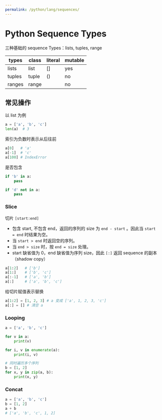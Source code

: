```yaml
---
permalink: /python/lang/sequences/
---
```


# Python Sequence Types

三种基础的 sequence Types：lists, tuples, range

types  | class | literal | mutable
----   | ----- | ------- | ------
lists  | list  | []      | yes
tuples | tuple | ()      | no
ranges | range |         | no


<!-- ## Tuples


## Ranges -->


## 常见操作

以 list 为例

```py
a = ['a', 'b', 'c']
len(a)  # 3
```

索引为负数时表示从后往前

```py
a[0]   # 'a'
a[-1]  # 'c'
a[100] # IndexError
```

是否包含

```py
if 'b' in a:
    pass

if 'd' not in a:
    pass
```

### Slice

切片 `[start:end]`

- 包含 start, 不包含 end，返回的序列的 size 为 `end - start` 。因此当 `start = end` 时结果为空。
- 当 `start > end` 时返回空的序列。
- 当 `end > size` 时，按 `end = size` 处理。
- start 缺省值为 0，end 缺省值为序列 size，因此 `[:]` 返回 sequence 的副本（shadow copy）

```py
a[1:2]   # ['b']
a[1:]    # ['b', 'c']
a[:-1]   # ['a', 'b']
a[:]     # ['a', 'b', 'c']
```

给切片赋值表示替换

```py
a[1:2] = [1, 2, 3] # a 变成 ['a', 1, 2, 3, 'c']
a[:] = [] # 清空 a
```

### Looping

```py
a = ['a', 'b', 'c']

for v in a:
    print(v)

for i, v in enumerate(a):
    print(i, v)

# 同时遍历多个序列
b = [1, 2]
for x, y in zip(a, b):
    print(x, y)
```

### Concat

```py
a = ['a', 'b', 'c']
b = [1, 2]
a + b
# ['a', 'b', 'c', 1, 2]
```
